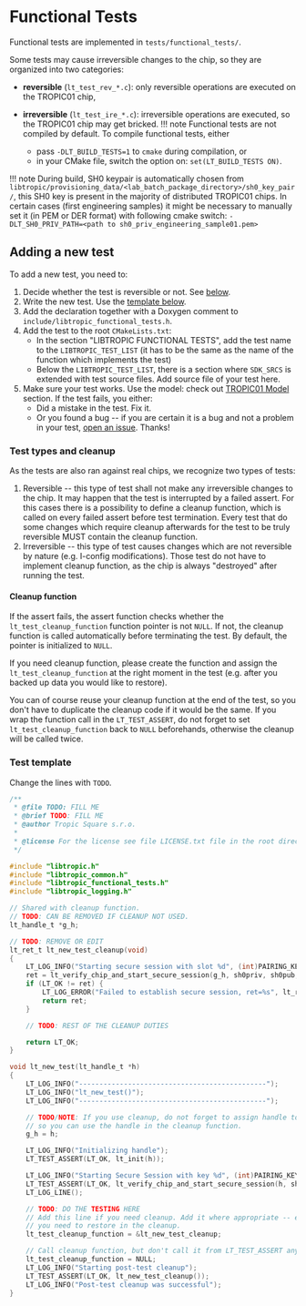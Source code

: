 # Functional Tests
Functional tests are implemented in `tests/functional_tests/`.

Some tests may cause irreversible changes to the chip, so they are organized into two categories:

- **reversible** (`lt_test_rev_*.c`): only reversible operations are executed on the TROPIC01 chip,
- **irreversible** (`lt_test_ire_*.c`): irreversible operations are executed, so the TROPIC01 chip may get bricked.
!!! note
    Functional tests are not compiled by default. To compile functional tests, either

    - pass `-DLT_BUILD_TESTS=1` to `cmake` during compilation, or
    - in your CMake file, switch the option on: `set(LT_BUILD_TESTS ON)`.

!!! note
    During build, SH0 keypair is automatically chosen from `libtropic/provisioning_data/<lab_batch_package_directory>/sh0_key_pair/`, this SH0 key is present in the majority of distributed TROPIC01 chips. In certain cases (first   engineering samples) it might be necessary to manually set it (in PEM or DER format) with following cmake switch: `-DLT_SH0_PRIV_PATH=<path to sh0_priv_engineering_sample01.pem>`

## Adding a new test
To add a new test, you need to:

1. Decide whether the test is reversible or not. See [below](#test-types-and-cleanup).
2. Write the new test. Use the [template below](#test-template).
3. Add the declaration together with a Doxygen comment to `include/libtropic_functional_tests.h`.
4. Add the test to the root `CMakeLists.txt`:
    - In the section "LIBTROPIC FUNCTIONAL TESTS", add the test name to the `LIBTROPIC_TEST_LIST`
      (it has to be the same as the name of the function which implements the test)
    - Below the `LIBTROPIC_TEST_LIST`, there is a section where `SDK_SRCS` is extended
      with test source files. Add source file of your test here.
5. Make sure your test works. Use the model: check out [TROPIC01 Model](../other/tropic01_model.md) section. If the test
   fails, you either:
    - Did a mistake in the test. Fix it.
    - Or you found a bug -- if you are certain it is a bug and not a problem in your test,
      [open an issue](https://github.com/tropicsquare/libtropic/issues/new). Thanks!

### Test types and cleanup
As the tests are also ran against real chips, we recognize two types of tests:

1. Reversible -- this type of test shall not make any irreversible changes to the chip. It may
   happen that the test is interrupted by a failed assert. For this cases there is a possibility
   to define a cleanup function, which is called on every failed assert before test termination.
   Every test that do some changes which require cleanup afterwards for the test to be truly reversible
   MUST contain the cleanup function.
2. Irreversible -- this type of test causes changes which are not reversible by nature (e.g. I-config
   modifications). Those test do not have to implement cleanup function, as the chip is always
   "destroyed" after running the test.

#### Cleanup function
If the assert fails, the assert function checks whether the `lt_test_cleanup_function` function pointer
is not `NULL`. If not, the cleanup function is called automatically before terminating the test. By default, the pointer is initialized to `NULL`.

If you need cleanup function, please create the function and assign the `lt_test_cleanup_function`
at the right moment in the test (e.g. after you backed up data you would like to restore).

You can of course reuse your cleanup function at the end of the test, so you don't have
to duplicate the cleanup code if it would be the same. If you wrap the function call in the `LT_TEST_ASSERT`, do not forget to set `lt_test_cleanup_function` back to `NULL` beforehands, otherwise the cleanup will be called twice.

### Test template
Change the lines with `TODO`.

```c
/**
 * @file TODO: FILL ME
 * @brief TODO: FILL ME
 * @author Tropic Square s.r.o.
 *
 * @license For the license see file LICENSE.txt file in the root directory of this source tree.
 */

#include "libtropic.h"
#include "libtropic_common.h"
#include "libtropic_functional_tests.h"
#include "libtropic_logging.h"

// Shared with cleanup function.
// TODO: CAN BE REMOVED IF CLEANUP NOT USED.
lt_handle_t *g_h;

// TODO: REMOVE OR EDIT
lt_ret_t lt_new_test_cleanup(void)
{
    LT_LOG_INFO("Starting secure session with slot %d", (int)PAIRING_KEY_SLOT_INDEX_0);
    ret = lt_verify_chip_and_start_secure_session(g_h, sh0priv, sh0pub, PAIRING_KEY_SLOT_INDEX_0);
    if (LT_OK != ret) {
        LT_LOG_ERROR("Failed to establish secure session, ret=%s", lt_ret_verbose(ret));
        return ret;
    }

    // TODO: REST OF THE CLEANUP DUTIES

    return LT_OK;
}

void lt_new_test(lt_handle_t *h)
{
    LT_LOG_INFO("----------------------------------------------");
    LT_LOG_INFO("lt_new_test()");
    LT_LOG_INFO("----------------------------------------------");

    // TODO/NOTE: If you use cleanup, do not forget to assign handle to a globally available pointer,
    // so you can use the handle in the cleanup function.
    g_h = h;

    LT_LOG_INFO("Initializing handle");
    LT_TEST_ASSERT(LT_OK, lt_init(h));

    LT_LOG_INFO("Starting Secure Session with key %d", (int)PAIRING_KEY_SLOT_INDEX_0);
    LT_TEST_ASSERT(LT_OK, lt_verify_chip_and_start_secure_session(h, sh0priv, sh0pub, PAIRING_KEY_SLOT_INDEX_0));
    LT_LOG_LINE();

    // TODO: DO THE TESTING HERE
    // Add this line if you need cleanup. Add it where appropriate -- e.g. after backing up data
    // you need to restore in the cleanup.
    lt_test_cleanup_function = &lt_new_test_cleanup;

    // Call cleanup function, but don't call it from LT_TEST_ASSERT anymore.
    lt_test_cleanup_function = NULL;
    LT_LOG_INFO("Starting post-test cleanup");
    LT_TEST_ASSERT(LT_OK, lt_new_test_cleanup());
    LT_LOG_INFO("Post-test cleanup was successful");
}
```